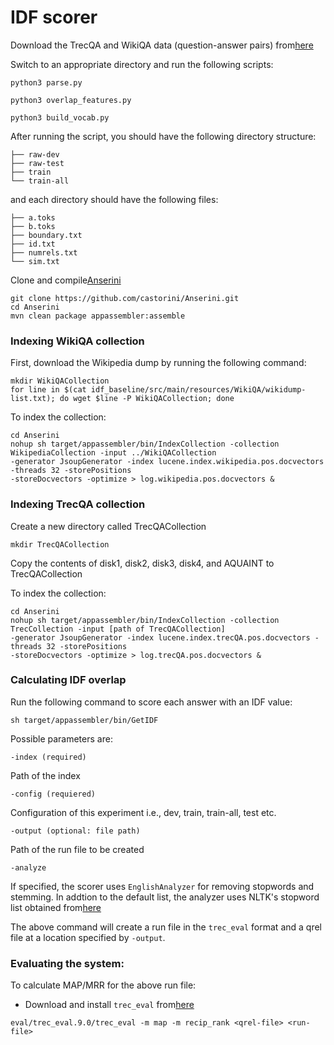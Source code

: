 # IDF scorer 

Download the TrecQA and WikiQA data (question-answer pairs) from[here](https://github.com/castorini/data.git)

Switch to an appropriate directory and run the following scripts:

```
python3 parse.py

python3 overlap_features.py

python3 build_vocab.py
```

After running the script, you should have the following directory structure:

```
├── raw-dev
├── raw-test
├── train
└── train-all
```
and each directory should have the following files:
```
├── a.toks
├── b.toks
├── boundary.txt
├── id.txt
├── numrels.txt
└── sim.txt
```
 
Clone and compile[Anserini](https://github.com/castorini/Anserini.git)

```
git clone https://github.com/castorini/Anserini.git
cd Anserini
mvn clean package appassembler:assemble
``` 
 
### Indexing WikiQA collection

First, download the Wikipedia dump by running the following command:

```
mkdir WikiQACollection
for line in $(cat idf_baseline/src/main/resources/WikiQA/wikidump-list.txt); do wget $line -P WikiQACollection; done
```

To index the collection:
```
cd Anserini
nohup sh target/appassembler/bin/IndexCollection -collection WikipediaCollection -input ../WikiQACollection
-generator JsoupGenerator -index lucene.index.wikipedia.pos.docvectors -threads 32 -storePositions 
-storeDocvectors -optimize > log.wikipedia.pos.docvectors & 
```

### Indexing TrecQA collection

Create a new directory called TrecQACollection
```
mkdir TrecQACollection
```

Copy the contents of disk1, disk2, disk3, disk4, and AQUAINT to TrecQACollection

To index the collection:

```
cd Anserini
nohup sh target/appassembler/bin/IndexCollection -collection TrecCollection -input [path of TrecQACollection]
-generator JsoupGenerator -index lucene.index.trecQA.pos.docvectors -threads 32 -storePositions 
-storeDocvectors -optimize > log.trecQA.pos.docvectors & 
```

### Calculating IDF overlap

Run the following command to score each answer with an IDF value:

```
sh target/appassembler/bin/GetIDF
```

Possible parameters are:

```
-index (required)
```

Path of the index

```
-config (requiered)
```
Configuration of this experiment i.e., dev, train, train-all, test etc.

```
-output (optional: file path)
```

Path of the run file to be created

```
-analyze 
```
If specified, the scorer uses  `EnglishAnalyzer` for removing stopwords and stemming. In addtion to 
the default list, the analyzer uses NLTK's stopword list obtained 
from[here](https://gist.github.com/sebleier/554280)

The above command will create a run file in the `trec_eval` format and a qrel file
at a location specified by `-output`.

### Evaluating the system:

To calculate MAP/MRR for the above run file:

- Download and install `trec_eval` from[here](https://github.com/castorini/Anserini/blob/master/eval/trec_eval.9.0.tar.gz)

```
eval/trec_eval.9.0/trec_eval -m map -m recip_rank <qrel-file> <run-file>
```